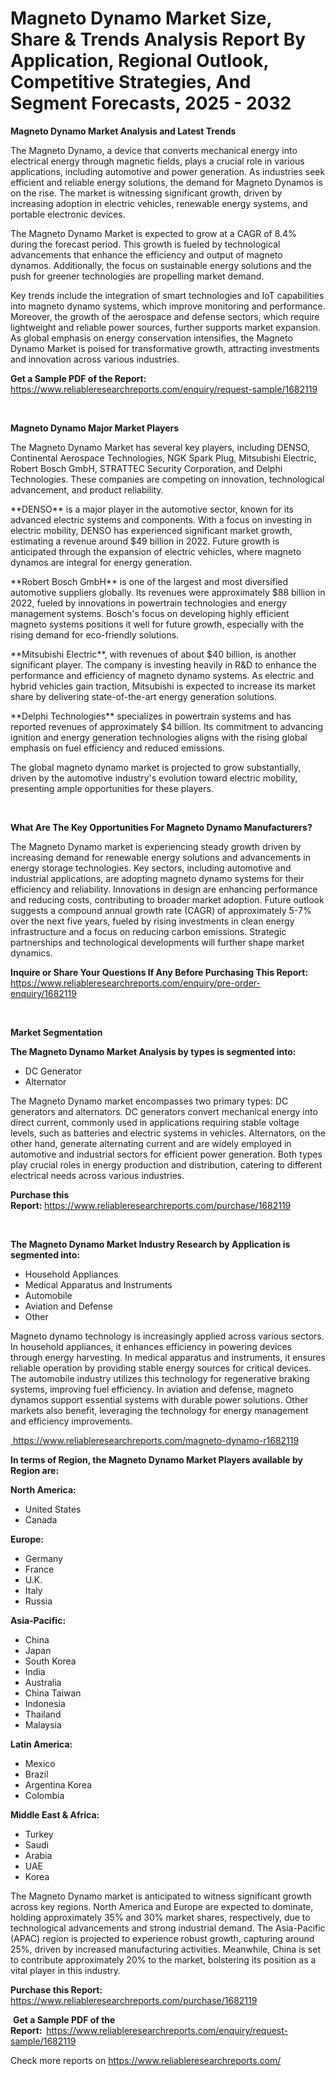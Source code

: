 <p><h1>Magneto Dynamo Market Size, Share & Trends Analysis Report By Application, Regional Outlook, Competitive Strategies, And Segment Forecasts, 2025 - 2032</h1></p><p><strong>Magneto Dynamo Market Analysis and Latest Trends</strong></p>
<p><p>The Magneto Dynamo, a device that converts mechanical energy into electrical energy through magnetic fields, plays a crucial role in various applications, including automotive and power generation. As industries seek efficient and reliable energy solutions, the demand for Magneto Dynamos is on the rise. The market is witnessing significant growth, driven by increasing adoption in electric vehicles, renewable energy systems, and portable electronic devices.</p><p>The Magneto Dynamo Market is expected to grow at a CAGR of 8.4% during the forecast period. This growth is fueled by technological advancements that enhance the efficiency and output of magneto dynamos. Additionally, the focus on sustainable energy solutions and the push for greener technologies are propelling market demand. </p><p>Key trends include the integration of smart technologies and IoT capabilities into magneto dynamo systems, which improve monitoring and performance. Moreover, the growth of the aerospace and defense sectors, which require lightweight and reliable power sources, further supports market expansion. As global emphasis on energy conservation intensifies, the Magneto Dynamo Market is poised for transformative growth, attracting investments and innovation across various industries.</p></p>
<p><strong>Get a Sample PDF of the Report:&nbsp;</strong> <a href="https://www.reliableresearchreports.com/enquiry/request-sample/1682119?utm_campaign=2104&utm_medium=2&utm_source=Github&utm_content=ia&utm_term=16022025&utm_id=magneto-dynamo">https://www.reliableresearchreports.com/enquiry/request-sample/1682119</a></p>
<p>&nbsp;</p>
<p><strong>Magneto Dynamo Major Market Players</strong></p>
<p><p>The Magneto Dynamo Market has several key players, including DENSO, Continental Aerospace Technologies, NGK Spark Plug, Mitsubishi Electric, Robert Bosch GmbH, STRATTEC Security Corporation, and Delphi Technologies. These companies are competing on innovation, technological advancement, and product reliability.</p><p>**DENSO** is a major player in the automotive sector, known for its advanced electric systems and components. With a focus on investing in electric mobility, DENSO has experienced significant market growth, estimating a revenue around $49 billion in 2022. Future growth is anticipated through the expansion of electric vehicles, where magneto dynamos are integral for energy generation.</p><p>**Robert Bosch GmbH** is one of the largest and most diversified automotive suppliers globally. Its revenues were approximately $88 billion in 2022, fueled by innovations in powertrain technologies and energy management systems. Bosch's focus on developing highly efficient magneto systems positions it well for future growth, especially with the rising demand for eco-friendly solutions.</p><p>**Mitsubishi Electric**, with revenues of about $40 billion, is another significant player. The company is investing heavily in R&D to enhance the performance and efficiency of magneto dynamo systems. As electric and hybrid vehicles gain traction, Mitsubishi is expected to increase its market share by delivering state-of-the-art energy generation solutions.</p><p>**Delphi Technologies** specializes in powertrain systems and has reported revenues of approximately $4 billion. Its commitment to advancing ignition and energy generation technologies aligns with the rising global emphasis on fuel efficiency and reduced emissions.</p><p>The global magneto dynamo market is projected to grow substantially, driven by the automotive industry's evolution toward electric mobility, presenting ample opportunities for these players.</p></p>
<p>&nbsp;</p>
<p><strong>What Are The Key Opportunities For Magneto Dynamo Manufacturers?</strong></p>
<p><p>The Magneto Dynamo market is experiencing steady growth driven by increasing demand for renewable energy solutions and advancements in energy storage technologies. Key sectors, including automotive and industrial applications, are adopting magneto dynamo systems for their efficiency and reliability. Innovations in design are enhancing performance and reducing costs, contributing to broader market adoption. Future outlook suggests a compound annual growth rate (CAGR) of approximately 5-7% over the next five years, fueled by rising investments in clean energy infrastructure and a focus on reducing carbon emissions. Strategic partnerships and technological developments will further shape market dynamics.</p></p>
<p><strong>Inquire or Share Your Questions If Any Before Purchasing This Report:</strong> <a href="https://www.reliableresearchreports.com/enquiry/pre-order-enquiry/1682119?utm_campaign=2104&utm_medium=2&utm_source=Github&utm_content=ia&utm_term=16022025&utm_id=magneto-dynamo">https://www.reliableresearchreports.com/enquiry/pre-order-enquiry/1682119</a></p>
<p>&nbsp;</p>
<p><strong>Market Segmentation</strong></p>
<p><strong>The Magneto Dynamo Market Analysis by types is segmented into:</strong></p>
<p><ul><li>DC Generator</li><li>Alternator</li></ul></p>
<p><p>The Magneto Dynamo market encompasses two primary types: DC generators and alternators. DC generators convert mechanical energy into direct current, commonly used in applications requiring stable voltage levels, such as batteries and electric systems in vehicles. Alternators, on the other hand, generate alternating current and are widely employed in automotive and industrial sectors for efficient power generation. Both types play crucial roles in energy production and distribution, catering to different electrical needs across various industries.</p></p>
<p><strong>Purchase this Report:&nbsp;</strong><a href="https://www.reliableresearchreports.com/purchase/1682119?utm_campaign=2104&utm_medium=2&utm_source=Github&utm_content=ia&utm_term=16022025&utm_id=magneto-dynamo">https://www.reliableresearchreports.com/purchase/1682119</a></p>
<p>&nbsp;</p>
<p><strong>The Magneto Dynamo Market Industry Research by Application is segmented into:</strong></p>
<p><ul><li>Household Appliances</li><li>Medical Apparatus and Instruments</li><li>Automobile</li><li>Aviation and Defense</li><li>Other</li></ul></p>
<p><p>Magneto dynamo technology is increasingly applied across various sectors. In household appliances, it enhances efficiency in powering devices through energy harvesting. In medical apparatus and instruments, it ensures reliable operation by providing stable energy sources for critical devices. The automobile industry utilizes this technology for regenerative braking systems, improving fuel efficiency. In aviation and defense, magneto dynamos support essential systems with durable power solutions. Other markets also benefit, leveraging the technology for energy management and efficiency improvements.</p></p>
<p><a href="https://www.reliableresearchreports.com/magneto-dynamo-r1682119?utm_campaign=2104&utm_medium=2&utm_source=Github&utm_content=ia&utm_term=16022025&utm_id=magneto-dynamo">&nbsp;https://www.reliableresearchreports.com/magneto-dynamo-r1682119</a></p>
<p><strong>In terms of Region, the Magneto Dynamo Market Players available by Region are:</strong></p>
<p>
    <p> <strong> North America: </strong>
        <ul>
            <li>United States</li>
            <li>Canada</li>
        </ul>
        </p> 
    <p> <strong> Europe: </strong>
        <ul>
            <li>Germany</li>
            <li>France</li>
            <li>U.K.</li>
            <li>Italy</li>
            <li>Russia</li>
        </ul>
        </p> 
    <p> <strong> Asia-Pacific: </strong>
        <ul>
            <li>China</li>
            <li>Japan</li>
            <li>South Korea</li>
            <li>India</li>
            <li>Australia</li>
            <li>China Taiwan</li>
            <li>Indonesia</li>
            <li>Thailand</li>
            <li>Malaysia</li>
        </ul>
        </p> 
    <p> <strong> Latin America: </strong>
        <ul>
            <li>Mexico</li>
            <li>Brazil</li>
            <li>Argentina Korea</li>
            <li>Colombia</li>
        </ul>
        </p> 
    <p> <strong> Middle East & Africa: </strong>
        <ul>
            <li>Turkey</li>
            <li>Saudi</li>
            <li>Arabia</li>
            <li>UAE</li>
            <li>Korea</li>
        </ul>
    </p>
    </p>
<p><p>The Magneto Dynamo market is anticipated to witness significant growth across key regions. North America and Europe are expected to dominate, holding approximately 35% and 30% market shares, respectively, due to technological advancements and strong industrial demand. The Asia-Pacific (APAC) region is projected to experience robust growth, capturing around 25%, driven by increased manufacturing activities. Meanwhile, China is set to contribute approximately 20% to the market, bolstering its position as a vital player in this industry.</p></p>
<p><strong>Purchase this Report: </strong><a href="https://www.reliableresearchreports.com/purchase/1682119?utm_campaign=2104&utm_medium=2&utm_source=Github&utm_content=ia&utm_term=16022025&utm_id=magneto-dynamo">https://www.reliableresearchreports.com/purchase/1682119</a></p>
<p>&nbsp;<strong>Get a Sample PDF of the Report:&nbsp;&nbsp;</strong><a href="https://www.reliableresearchreports.com/enquiry/request-sample/1682119?utm_campaign=2104&utm_medium=2&utm_source=Github&utm_content=ia&utm_term=16022025&utm_id=magneto-dynamo">https://www.reliableresearchreports.com/enquiry/request-sample/1682119</a></p>
<p><strong></strong></p>
<p>Check more reports on <a href="https://www.reliableresearchreports.com/?utm_campaign=2104&utm_medium=2&utm_source=Github&utm_content=ia&utm_term=16022025&utm_id=magneto-dynamo">https://www.reliableresearchreports.com/</a></p>